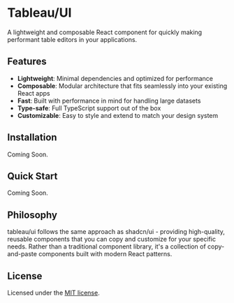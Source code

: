 # Tableau/UI

A lightweight and composable React component for quickly making performant table editors in your applications.

## Features

- **Lightweight**: Minimal dependencies and optimized for performance
- **Composable**: Modular architecture that fits seamlessly into your existing React apps
- **Fast**: Built with performance in mind for handling large datasets
- **Type-safe**: Full TypeScript support out of the box
- **Customizable**: Easy to style and extend to match your design system

## Installation

Coming Soon.

## Quick Start

Coming Soon.

## Philosophy

tableau/ui follows the same approach as shadcn/ui - providing high-quality, reusable components that you can copy and customize for your specific needs. Rather than a traditional component library, it's a collection of copy-and-paste components built with modern React patterns.

## License

Licensed under the [MIT license](https://github.com/elazdi-al/Tableau/blob/main/LICENSE.md).
